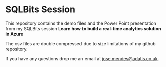 # SQLBits Session
This repository contains the demo files and the Power Point presentation from my SQLBits session <b>Learn how to build a real-time analytics solution in Azure</b>

The csv files are double compressed due to size limitations of my github repository.

If you have any questions drop me an email at jose.mendes@adatis.co.uk.
